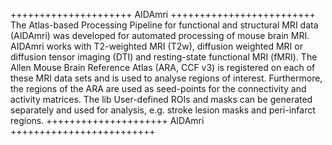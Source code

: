 

+++++++++++++++++++++ AIDAmri +++++++++++++++++++++++++
The Atlas-based Processing Pipeline for functional and structural MRI data
(AIDAmri) was developed for automated processing of mouse brain MRI.
AIDAmri works with T2-weighted MRI (T2w), diffusion weighted MRI or
diffusion tensor imaging (DTI) and resting-state functional MRI (fMRI). The
Allen Mouse Brain Reference Atlas (ARA, CCF v3) is registered on each of
these MRI data sets and is used to analyse regions of interest. Furthermore,
the regions of the ARA are used as seed-points for the connectivity and
activity matrices. The lib User-defined ROIs and masks can be generated
separately and used for analysis, e.g. stroke lesion masks and peri-infarct
regions.
+++++++++++++++++++++ AIDAmri +++++++++++++++++++++++++